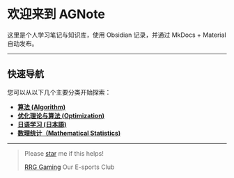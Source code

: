 # 欢迎来到 AGNote

这里是个人学习笔记与知识库，使用 Obsidian 记录，并通过 MkDocs + Material 自动发布。

---

## 快速导航

您可以从以下几个主要分类开始探索：

-   **[算法 (Algorithm)](notes/Algorithm/index.md)**
-   **[优化理论与算法 (Optimization)](优化理论与算法/index.md)**
-   **[日语学习 (日本語)](日本語/index.md)**
-   **[数理统计（Mathematical Statistics)](数理统计/index.md)**

---

> Please [star](https://github.com/AGNDM/note) me if this helps!
>
> [RRG Gaming](https://rrg.eastus.cloudapp.azure.com/)  Our E-sports Club